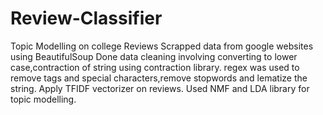 # Review-Classifier
Topic Modelling on college Reviews
Scrapped data from google websites using BeautifulSoup
Done data cleaning involving converting to lower case,contraction of string using contraction library.
regex was used to remove tags and special characters,remove stopwords and lematize the string.
Apply TFIDF vectorizer on reviews.
Used NMF and LDA library for topic modelling.
